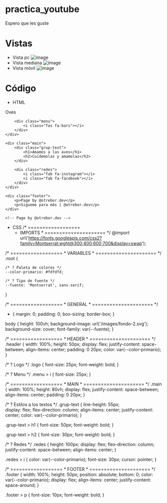 # practica_youtube
Espero que les guste

# Vistas 
* Vista pc
![image](https://user-images.githubusercontent.com/83046233/116802251-6f7faf80-aadf-11eb-981b-b4d99a0cd7d4.png)
* Vista mediana 
![image](https://user-images.githubusercontent.com/83046233/116802280-8de5ab00-aadf-11eb-9261-fc4f4b62b7c9.png)
* Vista móvil
![image](https://user-images.githubusercontent.com/83046233/116802288-a655c580-aadf-11eb-8f3a-cc2252da0959.png)


# Código 
* HTML
<!DOCTYPE html>
<html lang="en">

<head>
    <meta charset="UTF-8">
    <meta http-equiv="X-UA-Compatible" content="IE=edge">
    <meta name="viewport" content="width=device-width, initial-scale=1.0">
    <title>Practica | @otrebor.dev</title>
    <link rel="stylesheet" href="css/styles.css">
    <link rel="stylesheet" href="https://pro.fontawesome.com/releases/v5.10.0/css/all.css"
        integrity="sha384-AYmEC3Yw5cVb3ZcuHtOA93w35dYTsvhLPVnYs9eStHfGJvOvKxVfELGroGkvsg+p" crossorigin="anonymous" />
</head>

<body>
    <div class="header">
        <div class="logo">
            <p>Oves</p>
        </div>

        <div class="menu">
            <i class="fas fa-bars"></i>
        </div>
    </div>

    <div class="main">
        <div class="grup-text">
            <h1>Amamos a las aves</h1>
            <h2>Cuidemolas y amamolas</h2>
        </div>

        <div class="redes">
            <i class="fab fa-instagram"></i>
            <i class="fab fa-facebook"></i>
        </div>
    </div>

    <div class="footer">
        <p>Page by @otrebor.dev</p>
        <p>Sigueme para más | @otrebor.dev</p>
    </div>

    <!-- Page by @otrebor.dev -->
</body>

</html>

* CSS
/* ==================
    * IMPORTS *
===================== */
@import url('https://fonts.googleapis.com/css2?family=Montserrat:wght@300;400;600;700&display=swap');

/* ==================
    * VARIABLES *
===================== */
:root {

    /* ? Paleta de colores */
    --color-primario: #fdfdfd;

    /* ? Tipo de fuente */
    --fuente: 'Montserrat', sans-serif;
}

/* ==================
    * GENERAL *
===================== */    
* {
    margin: 0;
    padding: 0;
    box-sizing: border-box;
}

body {
    height: 100vh;
    background-image: url('/images/fondo-2.svg');
    background-size: cover;
    font-family: var(--fuente);
}

/* ==================
    * HEADER *
===================== */
.header {
    width: 100%;
    height: 50px;
    display: flex;
    justify-content: space-between;
    align-items: center;
    padding: 0 20px;
    color: var(--color-primario);
}

/* ? Logo */
.logo {
    font-size: 25px;
    font-weight: bold;
}

/* ? Menu */
.menu > i {
    font-size: 25px;
}

/* ==================
    * MAIN *
===================== */
.main {
    width: 100%;
    height: 80vh;
    display: flex;
    justify-content: space-between;
    align-items: center;
    padding: 0 20px;
}

/* ? Estilos a los textos */
.grup-text {
    line-height: 55px;   
    display: flex;
    flex-direction: column;
    align-items: center;
    justify-content: center;
    color: var(--color-primario);
}

.grup-text > h1 {
    font-size: 50px;
    font-weight: bold;
}

.grup-text > h2 {
    font-size: 30px;
    font-weight: bold;
}

/* ? Redes */
.redes {
    height: 100px;
    display: flex;
    flex-direction: column;
    justify-content: space-between;
    align-items: center;
}

.redes > i {
    color: var(--color-primario);
    font-size: 30px;
    cursor: pointer;
}


/* ==================
    * FOOTER *
===================== */
.footer {
    width: 100%;
    height: 50px;
    position: absolute;
    bottom: 0;
    color: var(--color-primario);
    display: flex;
    align-items: center;
    justify-content: space-around;
}

.footer > p {
    font-size: 10px;
    font-weight: bold;
}
